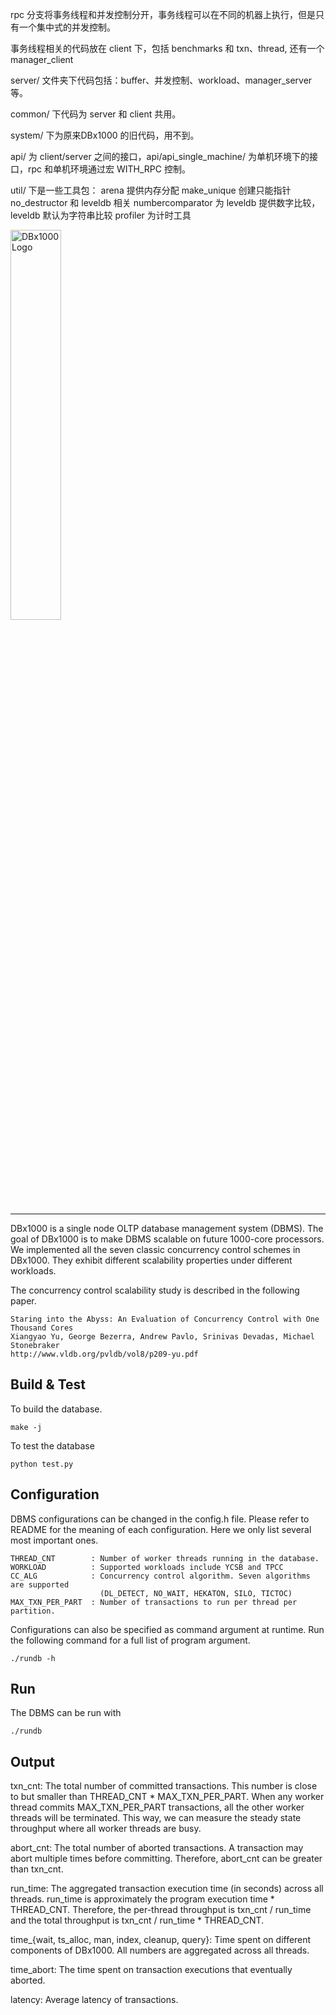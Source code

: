 rpc 分支将事务线程和并发控制分开，事务线程可以在不同的机器上执行，但是只有一个集中式的并发控制。

事务线程相关的代码放在 client 下，包括 benchmarks 和 txn、thread, 还有一个 manager_client

server/ 文件夹下代码包括：buffer、并发控制、workload、manager_server等。

common/ 下代码为 server 和 client 共用。

system/ 下为原来DBx1000 的旧代码，用不到。

api/ 为 client/server 之间的接口，api/api_single_machine/ 为单机环境下的接口，rpc 和单机环境通过宏 WITH_RPC 控制。

util/ 下是一些工具包：
arena 提供内存分配
make_unique 创建只能指针
no_destructor 和 leveldb 相关
numbercomparator 为 leveldb 提供数字比较，leveldb 默认为字符串比较
profiler 为计时工具



<img src="logo/dbx1000.svg" alt="DBx1000 Logo" width="40%">

-----------------

DBx1000 is a single node OLTP database management system (DBMS). The goal of DBx1000 is to make DBMS scalable on future 1000-core processors. We implemented all the seven classic concurrency control schemes in DBx1000. They exhibit different scalability properties under different workloads. 

The concurrency control scalability study is described in the following paper. 

    Staring into the Abyss: An Evaluation of Concurrency Control with One Thousand Cores
    Xiangyao Yu, George Bezerra, Andrew Pavlo, Srinivas Devadas, Michael Stonebraker
    http://www.vldb.org/pvldb/vol8/p209-yu.pdf
    
Build & Test
------------

To build the database.

    make -j

To test the database

    python test.py
    
Configuration
-------------

DBMS configurations can be changed in the config.h file. Please refer to README for the meaning of each configuration. Here we only list several most important ones. 

    THREAD_CNT        : Number of worker threads running in the database.
    WORKLOAD          : Supported workloads include YCSB and TPCC
    CC_ALG            : Concurrency control algorithm. Seven algorithms are supported 
                        (DL_DETECT, NO_WAIT, HEKATON, SILO, TICTOC) 
    MAX_TXN_PER_PART  : Number of transactions to run per thread per partition.
                        
Configurations can also be specified as command argument at runtime. Run the following command for a full list of program argument. 
    
    ./rundb -h

Run
---

The DBMS can be run with 

    ./rundb

Output
------

txn_cnt: The total number of committed transactions. This number is close to but smaller than THREAD_CNT * MAX_TXN_PER_PART. When any worker thread commits MAX_TXN_PER_PART transactions, all the other worker threads will be terminated. This way, we can measure the steady state throughput where all worker threads are busy.

abort_cnt: The total number of aborted transactions. A transaction may abort multiple times before committing. Therefore, abort_cnt can be greater than txn_cnt.

run_time: The aggregated transaction execution time (in seconds) across all threads. run_time is approximately the program execution time * THREAD_CNT. Therefore, the per-thread throughput is txn_cnt / run_time and the total throughput is txn_cnt / run_time * THREAD_CNT.

time_{wait, ts_alloc, man, index, cleanup, query}: Time spent on different components of DBx1000. All numbers are aggregated across all threads.

time_abort: The time spent on transaction executions that eventually aborted.

latency: Average latency of transactions.







